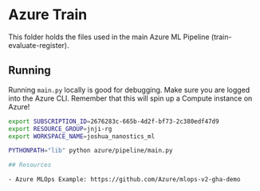 # Azure Train

This folder holds the files used in the main Azure ML Pipeline (train-evaluate-register).

## Running

Running `main.py` locally is good for debugging. Make sure you are logged into the Azure CLI. Remember that this will spin up a Compute instance on Azure!

```bash
export SUBSCRIPTION_ID=2676283c-665b-4d2f-bf73-2c380edf47d9
export RESOURCE_GROUP=jnji-rg
export WORKSPACE_NAME=joshua_nanostics_ml

PYTHONPATH="lib" python azure/pipeline/main.py

## Resources

- Azure MLOps Example: https://github.com/Azure/mlops-v2-gha-demo

